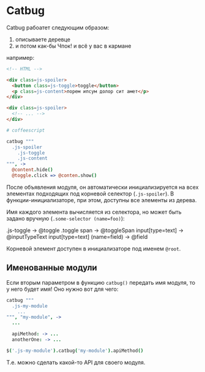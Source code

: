 # Catbug

Catbug рабоатет следующим образом:

  1. описываете деревце
  2. и потом как-бы Чпок! и всё у вас в кармане

например:

```html
<!-- HTML -->

<div class=js-spoiler>
  <button class=js-toggle>toggle</button>
  <p class=js-content>лорем ипсум долор сит амет</p>
</div>

<div class=js-spoiler>
  <!-- ... -->
</div>
```

```coffee
# coffeescript

catbug """
  .js-spoiler
    .js-toggle
    .js-content
""", ->
  @content.hide()
  @toggle.click => @conten.show()
```

После объявления модуля, он автоматически инициализируется на всех элементах
подходящих под корневой селектор (`.js-spoiler`). В функции-инициализаторе,
при этом, доступны все элементы из дерева.

Имя каждого элемента вычисляется из селектора, но может быть задано вручную
(`.some-selector (name=foo)`):

   .js-toggle                     ->  @toggle
   .toggle span                   ->  @toggleSpan
   input[type=text]               ->  @inputTypeText
   input[type=text] (name=field)  ->  @field

Корневой элемент доступен в инициализаторе под именем `@root`.


## Именованные модули

Если вторым параметром в функцию `catbug()` передать имя модуля, то у него
будет имя! Оно нужно вот для чего:

```coffee
catbug """
  .js-my-module
    ...
""", "my-module", ->
  ...

  apiMethod: -> ...
  anotherOne: -> ...

$('.js-my-module').catbug('my-module').apiMethod()
```

Т.е. можно сделать какой-то API для своего модуля.

